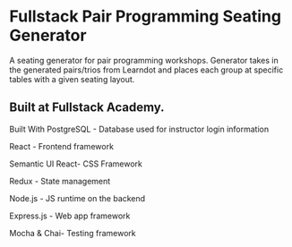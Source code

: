 # Fullstack Pair Programming Seating Generator
A seating generator for pair programming workshops. Generator takes in the generated pairs/trios from Learndot and places each group at specific tables with a given seating layout.

## Built at Fullstack Academy.

Built With
PostgreSQL - Database used for instructor login information

React - Frontend framework

Semantic UI React- CSS Framework

Redux - State management

Node.js - JS runtime on the backend

Express.js - Web app framework

Mocha & Chai- Testing framework
